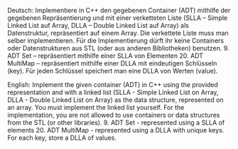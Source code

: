 Deutsch:
Implementiere in C++ den gegebenen Container (ADT) mithilfe der gegebenen Repräsentierung
und mit einer verketteten Liste (SLLA – Simple Linked List auf Array, DLLA – Double Linked List 
auf Array) als Datenstruktur, repräsentiert auf einem Array. Die verkettete Liste muss man 
selber implementieren. Für die Implementierung dürft ihr keine Containers oder 
Datenstrukturen aus STL (oder aus anderen Bibliotheken) benutzen.
 9. ADT Set – repräsentiert mithilfe einer SLLA von Elementen
20. ADT MultiMap – repräsentiert mithilfe einer DLLA mit eindeutigen Schlüsseln (key). Für 
jeden Schlüssel speichert man eine DLLA von Werten (value). 


English:
Implement the given container (ADT) in C++ using the provided representation and 
with a linked list (SLLA - Simple Linked List on Array, DLLA - Double Linked List on Array) 
as the data structure, represented on an array. You must implement the linked list yourself. 
For the implementation, you are not allowed to use containers or data structures from the STL 
(or other libraries).
9. ADT Set - represented using a SLLA of elements
20. ADT MultiMap - represented using a DLLA with unique keys. For each key, store a DLLA of values.
